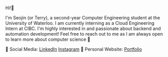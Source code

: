 Hi!👋

I'm Seojin (or Terry), a second-year Computer Engineering student at the University of Waterloo. I am currently interning as a Cloud Engineering Intern at CIBC. I'm highly interested in and passionate about backend and automation development! Feel free to reach out to me as I am always open to learn more about computer science 🙂

📱 Social Media: 
[LinkedIn](https://www.linkedin.com/in/seojin-woo-67b992240/)
[Instagram](https://www.instagram.com/terry9m/)
🔎 Personal Website:
[Portfolio](https://seojinwoo.me/)
